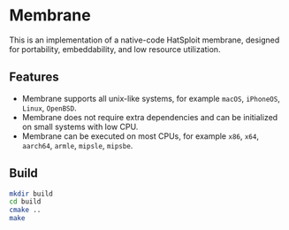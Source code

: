 # Membrane

This is an implementation of a native-code HatSploit membrane, designed for portability, embeddability, and low resource utilization.

## Features

* Membrane supports all unix-like systems, for example `macOS`, `iPhoneOS`, `Linux`, `OpenBSD`.
* Membrane does not require extra dependencies and can be initialized on small systems with low CPU.
* Membrane can be executed on most CPUs, for example `x86`, `x64`, `aarch64`, `armle`, `mipsle`, `mipsbe`.

## Build

```sh
mkdir build
cd build
cmake ..
make
```
